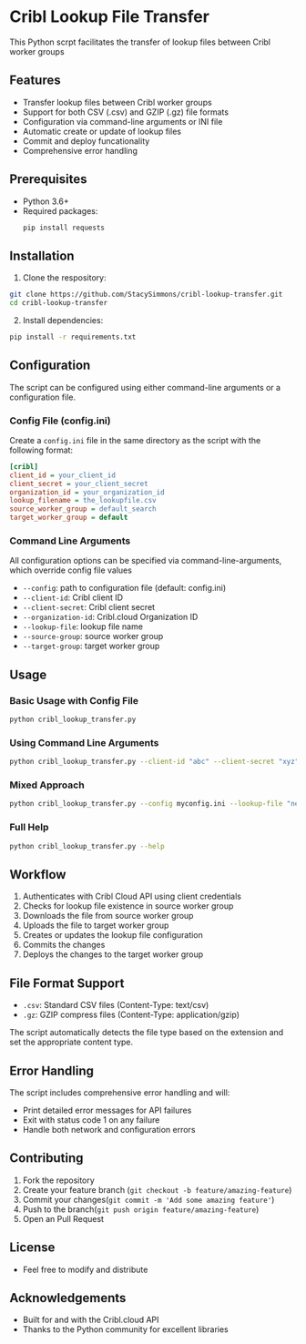 # Cribl Lookup File Transfer
This Python scrpt facilitates the transfer of lookup files between Cribl worker groups

## Features
- Transfer lookup files between Cribl worker groups
- Support for both CSV (.csv) and GZIP (.gz) file formats
- Configuration via command-line arguments or INI file
- Automatic create or update of lookup files
- Commit and deploy funcationality
- Comprehensive error handling

## Prerequisites
- Python 3.6+
- Required packages:
  ```bash
  pip install requests
  ```
## Installation
1. Clone the respository:
```bash
git clone https://github.com/StacySimmons/cribl-lookup-transfer.git
cd cribl-lookup-transfer
```
2. Install dependencies:
```bash
pip install -r requirements.txt
```
## Configuration
The script can be configured using either command-line arguments or a configuration file.
### Config File (config.ini)
Create a ```config.ini``` file in the same directory as the script with the following format:
```ini
[cribl]
client_id = your_client_id
client_secret = your_client_secret
organization_id = your_organization_id
lookup_filename = the_lookupfile.csv
source_worker_group = default_search
target_worker_group = default
```
### Command Line Arguments
All configuration options can be specified via command-line-arguments, which override config file values
- ```--config```: path to configuration file (default: config.ini)
- ```--client-id```: Cribl client ID
- ```--client-secret```: Cribl client secret
- ```--organization-id```: Cribl.cloud Organization ID
- ```--lookup-file```: lookup file name
- ```--source-group```: source worker group
- ```--target-group```: target worker group

## Usage
### Basic Usage with Config File
```bash
python cribl_lookup_transfer.py
```
### Using Command Line Arguments
```bash
python cribl_lookup_transfer.py --client-id "abc" --client-secret "xyz" --lookup-file "data.csv"
```
### Mixed Approach
```bash
python cribl_lookup_transfer.py --config myconfig.ini --lookup-file "new_data.gz"
```
### Full Help
```bash
python cribl_lookup_transfer.py --help
```
## Workflow
1. Authenticates with Cribl Cloud API using client credentials
2. Checks for lookup file existence in source worker group
3. Downloads the file from source worker group
4. Uploads the file to target worker group
5. Creates or updates the lookup file configuration
6. Commits the changes
7. Deploys the changes to the target worker group

## File Format Support
- ```.csv```: Standard CSV files (Content-Type: text/csv)
- ```.gz```: GZIP compress files (Content-Type: application/gzip)

The script automatically detects the file type based on the extension and set the appropriate content type.

## Error Handling
The script includes comprehensive error handling and will:
- Print detailed error messages for API failures
- Exit with status code 1 on any failure
- Handle both network and configuration errors

## Contributing
1. Fork the repository
2. Create your feature branch (```git checkout -b feature/amazing-feature```)
3. Commit your changes(```git commit -m 'Add some amazing feature'```)
4. Push to the branch(```git push origin feature/amazing-feature```)
5. Open an Pull Request

## License
- Feel free to modify and distribute

## Acknowledgements
- Built for and with the Cribl.cloud API
- Thanks to the Python community for excellent libraries